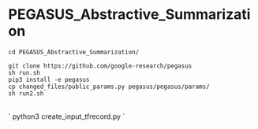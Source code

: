 # PEGASUS_Abstractive_Summarization
`
cd PEGASUS_Abstractive_Summarization/
`
<br />

`
git clone https://github.com/google-research/pegasus
`
<br />
`
sh run.sh
`
<br />
`
pip3 install -e pegasus
`
<br />
`
cp changed_files/public_params.py pegasus/pegasus/params/
`
<br />
`
sh run2.sh
`

<br />
`
python3 create_input_tfrecord.py
`
<br />
